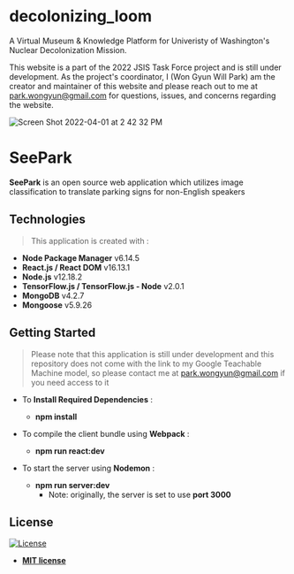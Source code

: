 # decolonizing_loom

A Virtual Museum & Knowledge Platform for Univeristy of Washington's Nuclear Decolonization Mission.

This website is a part of the 2022 JSIS Task Force project and is still under development. 
As the project's coordinator, I (Won Gyun Will Park) am the creator and maintainer of this website and please reach out to me at park.wongyun@gmail.com for questions, issues, and concerns regarding the website. 


![Screen Shot 2022-04-01 at 2 42 32 PM](https://user-images.githubusercontent.com/37885718/161345154-8445bde3-f95d-4a03-b176-f14bd6f57cdd.png)


# SeePark

**SeePark** is an open source web application which utilizes image classification to translate parking signs for non-English speakers


## Technologies
> This application is created with :
- **Node Package Manager**    v6.14.5
- **React.js / React DOM**    v16.13.1
- **Node.js**    v12.18.2
- **TensorFlow.js / TensorFlow.js - Node**    v2.0.1
- **MongoDB**    v4.2.7
- **Mongoose**    v5.9.26


## Getting Started
> Please note that this application is still under development and this repository does not come with the link to my Google Teachable Machine model, so please contact me at park.wongyun@gmail.com if you need access to it

- To **Install Required Dependencies** :
  - **npm install**

- To compile the client bundle using **Webpack** :
  - **npm run react:dev**

- To start the server using **Nodemon** :
  - **npm run server:dev**
    - Note: originally, the server is set to use **port 3000**


## License
[![License](http://img.shields.io/:license-mit-blue.svg?style=flat-square)](http://badges.mit-license.org)

- **[MIT license](http://opensource.org/licenses/mit-license.php)**
